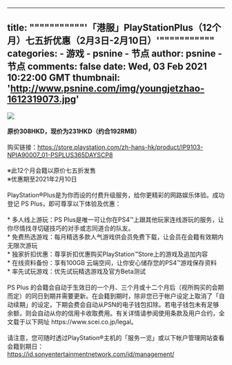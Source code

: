 
---
title: """""""""""'「港服」PlayStationPlus（12个月）七五折优惠（2月3日-2月10日）'"""""""""""
categories: 
    - 游戏
    - psnine - 节点
author: psnine - 节点
comments: false
date: Wed, 03 Feb 2021 10:22:00 GMT
thumbnail: 'http://www.psnine.com/img/youngjetzhao-1612319073.jpg'
---

<div>   
<img src="http://www.psnine.com/img/youngjetzhao-1612319073.jpg" class="imgclick" referrerpolicy="no-referrer"><br><br><b>原价308HKD，现价为231HKD（约合192RMB）</b><br><br>购买链接：<a href="https://store.playstation.com/zh-hans-hk/product/IP9103-NPIA90007_01-PSPLUS365DAYSCP8" target="_blank">https://store.playstation.com/zh-hans-hk/product/IP9103-NPIA90007_01-PSPLUS365DAYSCP8</a><br><br>※此12个月会籍以原价七五折发售<br>※优惠期至2021年2月10日<br><br>PlayStation®Plus是为你而设的付费升级服务，给你更精彩的网路娱乐体验。成功登记 PS Plus，即可尊享以下体验及优惠：<br><br>* 多人线上游玩：PS Plus是唯一可让你在PS4™上跟其他玩家连线游玩的服务，让你尽情找寻切磋技巧的对手或志同道合的队友。<br>* 免费热选游戏：每月精选多款人气游戏供会员免费下载，让会员在会籍有效期内无限次游玩<br>* 独家折扣优惠：尊享折扣优惠购买PlayStation™Store上的游戏及追加内容<br>* 在线资料备份：享有100GB 云端空间，让你安心储存您的PS4™游戏保存资料<br>* 率先试玩游戏：优先试玩精选游戏及官方Beta测试<br><br>PS Plus 的会籍会自动于生效日的一个月、三个月或十二个月后（视所购买的会期而定）的同日到期并需要更新。在会籍到期时，除非您已于帐户设定上取消了「自动续期」的设定，下期会费会自动从PSN的电子钱包扣除。若电子钱包未有足够余额，则会自动从你的信用卡收取费用。有关详情请参阅使用条款及用户合约，全文载于以下网址 https://www.scei.co.jp/legal。<br><br>请注意，您可随时透过PlayStation®主机的「服务一览」或以下帐户管理网站查看会籍到期日：<br><a href="https://id.sonyentertainmentnetwork.com/id/management/" target="_blank">https://id.sonyentertainmentnetwork.com/id/management/</a>  
</div>
            